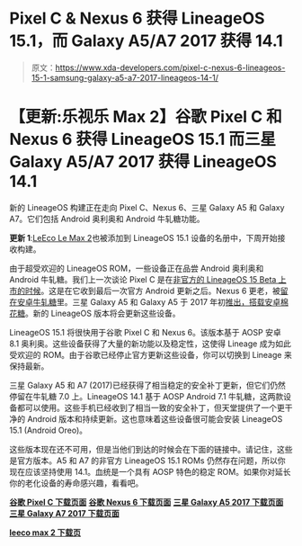 # Pixel C & Nexus 6 获得 LineageOS 15.1，而 Galaxy A5/A7 2017 获得 14.1

> 原文：<https://www.xda-developers.com/pixel-c-nexus-6-lineageos-15-1-samsung-galaxy-a5-a7-2017-lineageos-14-1/>

# 【更新:乐视乐 Max 2】谷歌 Pixel C 和 Nexus 6 获得 LineageOS 15.1 而三星 Galaxy A5/A7 2017 获得 LineageOS 14.1

新的 LineageOS 构建正在走向 Pixel C、Nexus 6、三星 Galaxy A5 和 Galaxy A7。它们包括 Android 奥利奥和 Android 牛轧糖功能。

**更新 1**:[LeEco Le Max 2](https://forum.xda-developers.com/le-max-2)也被添加到 LineageOS 15.1 设备的名册中，下周开始接收构建。

由于超受欢迎的 LineageOS ROM，一些设备正在品尝 Android 奥利奥和 Android 牛轧糖。我们上一次谈论 Pixel C 是在[非官方的 LineageOS 15 Beta 上市的时候](https://www.xda-developers.com/unofficial-lineageos-15-beta-pixel-c/)。这是在它收到最后一次官方 Android 更新之后。Nexus 6 更老，被[留在安卓牛轧糖](https://www.xda-developers.com/nexus-6-android-nougat-7-1-1/)里。三星 Galaxy A5 和 Galaxy A5 于 2017 年初[推出，搭载安卓棉花糖](https://www.xda-developers.com/samsung-introduces-galaxy-a-series-2017-with-ip68-rating-and-usb-type-c/)。新的 LineageOS 版本将会更新这些设备。

LineageOS 15.1 将很快用于谷歌 Pixel C 和 Nexus 6。该版本基于 AOSP 安卓 8.1 奥利奥。这些设备获得了大量的新功能以及稳定性，这使得 Lineage 成为如此受欢迎的 ROM。由于谷歌已经停止官方更新这些设备，你可以切换到 Lineage 来保持最新。

三星 Galaxy A5 和 A7 (2017)已经获得了相当稳定的安全补丁更新，但它们仍然停留在牛轧糖 7.0 上。LineageOS 14.1 基于 AOSP Android 7.1 牛轧糖，这两款设备都可以使用。这些手机已经收到了相当一致的安全补丁，但天堂提供了一个更干净的 Android 版本和持续更新。这也意味着这些设备很可能会安装 LineageOS 15.1 (Android Oreo)。

这些版本现在还不可用，但是当他们到达的时候会在下面的链接中。请记住，这些是官方版本。A5 和 A7 的非官方 LineageOS 15.1 ROMs 仍然存在问题，所以你现在应该坚持使用 14.1。血统是一个具有 AOSP 特色的稳定 ROM。如果你对延长你的老化设备的寿命感兴趣，看看吧。

[**谷歌 Pixel C 下载页面**](https://download.lineageos.org/dragon) [**谷歌 Nexus 6 下载页面**](https://download.lineageos.org/shamu) [**三星 Galaxy A5 2017 下载页面**](https://download.lineageos.org/a5y17lte) [**三星 Galaxy A7 2017 下载页面**](https://download.lineageos.org/a7y17lte)

[**leeco max 2 下载页**](https://download.lineageos.org/x2)